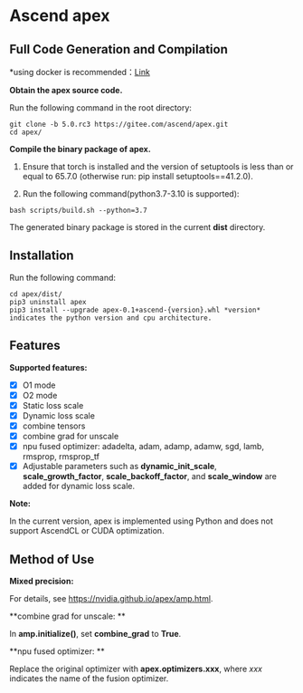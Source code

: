 # Ascend apex


## Full Code Generation and Compilation

*using docker is recommended：[Link](https://gitee.com/ascend/apex/tree/5.0.rc3/scripts/docker/README.md)

**Obtain the apex source code.**

Run the following command in the root directory:
```
git clone -b 5.0.rc3 https://gitee.com/ascend/apex.git
cd apex/
```

**Compile the binary package of apex.**

1. Ensure that torch is installed and the version of setuptools is less than or equal to 65.7.0 (otherwise run: pip install setuptools==41.2.0).

2. Run the following command(python3.7-3.10 is supported):
```
bash scripts/build.sh --python=3.7
```
The generated binary package is stored in the current **dist** directory.


## Installation

Run the following command:
```
cd apex/dist/
pip3 uninstall apex
pip3 install --upgrade apex-0.1+ascend-{version}.whl *version* indicates the python version and cpu architecture.
```


## Features
**Supported features:**

- [x] O1 mode
- [x] O2 mode
- [x] Static loss scale
- [x] Dynamic loss scale
- [x] combine tensors
- [x] combine grad for unscale
- [x] npu fused optimizer: adadelta, adam, adamp, adamw, sgd, lamb, rmsprop, rmsprop_tf
- [x] Adjustable parameters such as **dynamic_init_scale**, **scale_growth_factor**, **scale_backoff_factor**, and **scale_window** are added for dynamic loss scale.

**Note:**

In the current version, apex is implemented using Python and does not support AscendCL or CUDA optimization.


## Method of Use
**Mixed precision:**

For details, see https://nvidia.github.io/apex/amp.html.

**combine grad for unscale: **

In **amp.initialize()**, set **combine_grad** to **True**.

**npu fused optimizer: **

Replace the original optimizer with **apex.optimizers.xxx**, where *xxx* indicates the name of the fusion optimizer.

